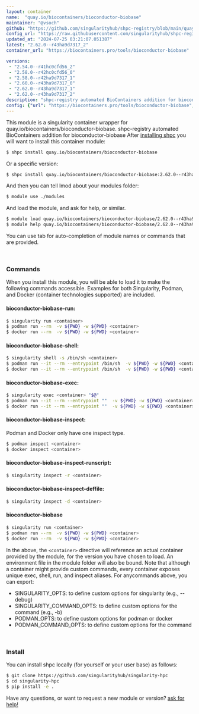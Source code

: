 ```yaml
---
layout: container
name:  "quay.io/biocontainers/bioconductor-biobase"
maintainer: "@vsoch"
github: "https://github.com/singularityhub/shpc-registry/blob/main/quay.io/biocontainers/bioconductor-biobase/container.yaml"
config_url: "https://raw.githubusercontent.com/singularityhub/shpc-registry/main/quay.io/biocontainers/bioconductor-biobase/container.yaml"
updated_at: "2024-07-25 03:21:07.051387"
latest: "2.62.0--r43ha9d7317_2"
container_url: "https://biocontainers.pro/tools/bioconductor-biobase"

versions:
 - "2.54.0--r41hc0cfd56_2"
 - "2.58.0--r42hc0cfd56_0"
 - "2.58.0--r42ha9d7317_1"
 - "2.60.0--r43ha9d7317_0"
 - "2.62.0--r43ha9d7317_1"
 - "2.62.0--r43ha9d7317_2"
description: "shpc-registry automated BioContainers addition for bioconductor-biobase"
config: {"url": "https://biocontainers.pro/tools/bioconductor-biobase", "maintainer": "@vsoch", "description": "shpc-registry automated BioContainers addition for bioconductor-biobase", "latest": {"2.62.0--r43ha9d7317_2": "sha256:3272e00ef298a7a074b3a98becb59fbaa882989e5eb06bae1d9d9dd81611efdb"}, "tags": {"2.54.0--r41hc0cfd56_2": "sha256:09d23e89a31b22e5a06172b65fe1561670501c066b1c28981aa7f139efb5d94e", "2.58.0--r42hc0cfd56_0": "sha256:6c6dae68c9df7132515793e2212a6080075a5421440e4410ab079cae751addfa", "2.58.0--r42ha9d7317_1": "sha256:7e817462c45d7102ea7e5dbde5e1d98cc8df1a44ca1d638042e09edbba352639", "2.60.0--r43ha9d7317_0": "sha256:f6d98310ca7463b3190a52743ce258d32de7e2a6cfc363fe37e20dca575918ba", "2.62.0--r43ha9d7317_1": "sha256:0929ebe8b30a5c3b98a2c3c9131953fbf377afdd4bf0797e5252f4d863a1a0fd", "2.62.0--r43ha9d7317_2": "sha256:3272e00ef298a7a074b3a98becb59fbaa882989e5eb06bae1d9d9dd81611efdb"}, "docker": "quay.io/biocontainers/bioconductor-biobase"}
---
```


This module is a singularity container wrapper for quay.io/biocontainers/bioconductor-biobase.
shpc-registry automated BioContainers addition for bioconductor-biobase
After [installing shpc](#install) you will want to install this container module:


```bash
$ shpc install quay.io/biocontainers/bioconductor-biobase
```

Or a specific version:

```bash
$ shpc install quay.io/biocontainers/bioconductor-biobase:2.62.0--r43ha9d7317_2
```

And then you can tell lmod about your modules folder:

```bash
$ module use ./modules
```

And load the module, and ask for help, or similar.

```bash
$ module load quay.io/biocontainers/bioconductor-biobase/2.62.0--r43ha9d7317_2
$ module help quay.io/biocontainers/bioconductor-biobase/2.62.0--r43ha9d7317_2
```

You can use tab for auto-completion of module names or commands that are provided.

<br>

### Commands

When you install this module, you will be able to load it to make the following commands accessible.
Examples for both Singularity, Podman, and Docker (container technologies supported) are included.

#### bioconductor-biobase-run:

```bash
$ singularity run <container>
$ podman run --rm  -v ${PWD} -w ${PWD} <container>
$ docker run --rm  -v ${PWD} -w ${PWD} <container>
```

#### bioconductor-biobase-shell:

```bash
$ singularity shell -s /bin/sh <container>
$ podman run --it --rm --entrypoint /bin/sh  -v ${PWD} -w ${PWD} <container>
$ docker run --it --rm --entrypoint /bin/sh  -v ${PWD} -w ${PWD} <container>
```

#### bioconductor-biobase-exec:

```bash
$ singularity exec <container> "$@"
$ podman run --it --rm --entrypoint ""  -v ${PWD} -w ${PWD} <container> "$@"
$ docker run --it --rm --entrypoint ""  -v ${PWD} -w ${PWD} <container> "$@"
```

#### bioconductor-biobase-inspect:

Podman and Docker only have one inspect type.

```bash
$ podman inspect <container>
$ docker inspect <container>
```

#### bioconductor-biobase-inspect-runscript:

```bash
$ singularity inspect -r <container>
```

#### bioconductor-biobase-inspect-deffile:

```bash
$ singularity inspect -d <container>
```



#### bioconductor-biobase

```bash
$ singularity run <container>
$ podman run --rm  -v ${PWD} -w ${PWD} <container>
$ docker run --rm  -v ${PWD} -w ${PWD} <container>
```


In the above, the `<container>` directive will reference an actual container provided
by the module, for the version you have chosen to load. An environment file in the
module folder will also be bound. Note that although a container
might provide custom commands, every container exposes unique exec, shell, run, and
inspect aliases. For anycommands above, you can export:

 - SINGULARITY_OPTS: to define custom options for singularity (e.g., --debug)
 - SINGULARITY_COMMAND_OPTS: to define custom options for the command (e.g., -b)
 - PODMAN_OPTS: to define custom options for podman or docker
 - PODMAN_COMMAND_OPTS: to define custom options for the command

<br>

### Install

You can install shpc locally (for yourself or your user base) as follows:

```bash
$ git clone https://github.com/singularityhub/singularity-hpc
$ cd singularity-hpc
$ pip install -e .
```

Have any questions, or want to request a new module or version? [ask for help!](https://github.com/singularityhub/singularity-hpc/issues)